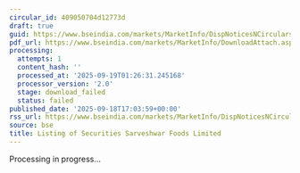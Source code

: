 ```yaml
---
circular_id: 409050704d12773d
draft: true
guid: https://www.bseindia.com/markets/MarketInfo/DispNoticesNCirculars.aspx?Noticeid={1B991710-E37E-4048-BCC4-2E69C73E93A2}&noticeno=20250918-63&dt=09/18/2025&icount=63&totcount=63&flag=0
pdf_url: https://www.bseindia.com/markets/MarketInfo/DownloadAttach.aspx?id=20250918-63&attachedId=
processing:
  attempts: 1
  content_hash: ''
  processed_at: '2025-09-19T01:26:31.245168'
  processor_version: '2.0'
  stage: download_failed
  status: failed
published_date: '2025-09-18T17:03:59+00:00'
rss_url: https://www.bseindia.com/markets/MarketInfo/DispNoticesNCirculars.aspx?Noticeid={1B991710-E37E-4048-BCC4-2E69C73E93A2}&noticeno=20250918-63&dt=09/18/2025&icount=63&totcount=63&flag=0
source: bse
title: Listing of Securities Sarveshwar Foods Limited
---
```


Processing in progress...